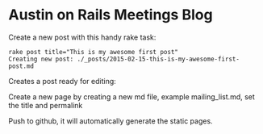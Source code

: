 Austin on Rails Meetings Blog
========

Create a new post with this handy rake task:

```
rake post title="This is my awesome first post"
Creating new post: ./_posts/2015-02-15-this-is-my-awesome-first-post.md
```

Creates a post ready for editing:

Create a new page by creating a new md file, example mailing_list.md, set the title and permalink

Push to github, it will automatically generate the static pages.

